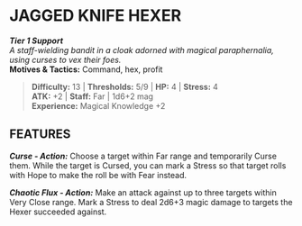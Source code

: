 ﻿# JAGGED KNIFE HEXER

***Tier 1 Support***  
*A staff-wielding bandit in a cloak adorned with magical paraphernalia, using curses to vex their foes.*  
**Motives & Tactics:** Command, hex, profit

> **Difficulty:** 13 | **Thresholds:** 5/9 | **HP:** 4 | **Stress:** 4  
> **ATK:** +2 | **Staff:** Far | 1d6+2 mag  
> **Experience:** Magical Knowledge +2

## FEATURES

***Curse - Action:*** Choose a target within Far range and temporarily Curse them. While the target is Cursed, you can mark a Stress so that target rolls with Hope to make the roll be with Fear instead.

***Chaotic Flux - Action:*** Make an attack against up to three targets within Very Close range. Mark a Stress to deal 2d6+3 magic damage to targets the Hexer succeeded against.
